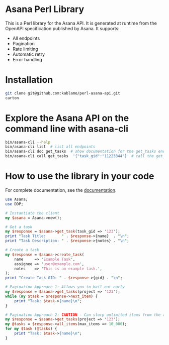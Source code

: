 # Asana Perl Library
This is a Perl library for the Asana API.  It is generated at runtime from the
OpenAPI specification published by Asana.  It supports:
- All endpoints
- Pagination
- Rate limiting
- Automatic retry
- Error handling


# Installation
```bash
git clone git@github.com:kablamo/perl-asana-api.git
carton
```

# Explore the Asana API on the command line with asana-cli
```bash
bin/asana-cli --help
bin/asana-cli list  # list all endpoints
bin/asana-cli doc get_tasks  # show documentation for the get_tasks endpoint
bin/asana-cli call get_tasks  '{"task_gid":"11223344"}' # call the get_tasks endpoint with a task_gid parameter
```

# How to use the library in your code
For complete documentation, see the [documentation](https://github.com/kablamo/perl-asana-api/blob/main/lib/Asana/Documentation.pm).

```perl
use Asana;
use DDP;

# Instantiate the client
my $asana = Asana->new();

# Get a task
my $response = $asana->get_task(task_gid => '123');
print "Task Title:       " . $response->{name}  . "\n";
print "Task Description: " . $response->{notes} . "\n";

# Create a task
my $response = $asana->create_task(
    name     => 'Example Task',
    assignee => 'user@example.com',
    notes    => 'This is an example task.',
);
print "Create Task GID: " . $response->{gid} . "\n";

# Pagination Approach 1: Allows you to bail out early
my $response = $asana->get_tasks(project => '123');
while (my $task = $response->next_item) {
    print "Task: $task->{name}\n";
}

# Pagination Approach 2: CAUTION - Can slurp unlimited items from the api
my $response = $asana->get_tasks(project => '123');
my @tasks = $response->all_items(max_items => 10_000);
for my $task (@tasks) {
    print "Task: $task->{name}\n";
}
```
